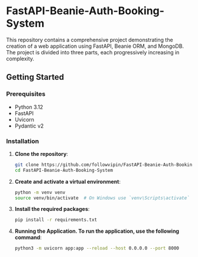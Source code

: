 # FastAPI-Beanie-Auth-Booking-System
This repository contains a comprehensive project demonstrating the creation of a web application using FastAPI, Beanie ORM, and MongoDB. The project is divided into three parts, each progressively increasing in complexity.

## Getting Started

### Prerequisites

- Python 3.12
- FastAPI
- Uvicorn
- Pydantic v2

### Installation

1. **Clone the repository**:
    ```sh
    git clone https://github.com/followvipin/FastAPI-Beanie-Auth-Booking-System.git
    cd FastAPI-Beanie-Auth-Booking-System
    ```

2. **Create and activate a virtual environment**:
    ```sh
    python -m venv venv
    source venv/bin/activate  # On Windows use `venv\Scripts\activate`
    ```

3. **Install the required packages**:
    ```sh
    pip install -r requirements.txt
    ```

4. **Running the Application. To run the application, use the following command**:
    ```sh
    python3 -m uvicorn app:app --reload --host 0.0.0.0 --port 8000
    ```